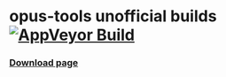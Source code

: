﻿# opus-tools unofficial builds [![AppVeyor Build](https://ci.appveyor.com/api/projects/status/github/Chocobo1/opus-tools_win32-build?branch=master&svg=true)](https://ci.appveyor.com/project/Chocobo1/opus-tools-win32-build)

### [Download page](https://github.com/Chocobo1/opus-tools_win32-build/releases)
